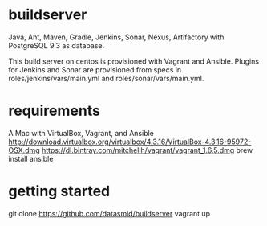 buildserver
===========
Java, Ant, Maven, Gradle, Jenkins, Sonar, Nexus, Artifactory with PostgreSQL 9.3 as database.

This build server on centos is provisioned with Vagrant and Ansible. 
Plugins for Jenkins and Sonar are provisioned from specs in roles/jenkins/vars/main.yml and roles/sonar/vars/main.yml.

requirements
============
A Mac with VirtualBox, Vagrant, and Ansible
http://download.virtualbox.org/virtualbox/4.3.16/VirtualBox-4.3.16-95972-OSX.dmg
https://dl.bintray.com/mitchellh/vagrant/vagrant_1.6.5.dmg
brew install ansible



getting started
===============
git clone https://github.com/datasmid/buildserver
vagrant up

